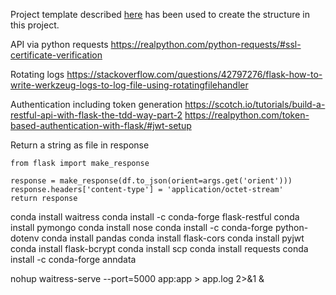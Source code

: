 Project template described [here](https://flask-restful.readthedocs.io/en/latest/intermediate-usage.html) has been used to create the structure in this project.

API via python requests
https://realpython.com/python-requests/#ssl-certificate-verification

Rotating logs
https://stackoverflow.com/questions/42797276/flask-how-to-write-werkzeug-logs-to-log-file-using-rotatingfilehandler

Authentication including token generation
https://scotch.io/tutorials/build-a-restful-api-with-flask-the-tdd-way-part-2
https://realpython.com/token-based-authentication-with-flask/#jwt-setup

Return a string as file in response
```
from flask import make_response

response = make_response(df.to_json(orient=args.get('orient')))
response.headers['content-type'] = 'application/octet-stream'
return response
```

conda install waitress
conda install -c conda-forge flask-restful
conda install pymongo
conda install nose
conda install -c conda-forge python-dotenv
conda install pandas
conda install flask-cors
conda install pyjwt
conda install flask-bcrypt
conda install scp
conda install requests
conda install -c conda-forge anndata

nohup waitress-serve --port=5000 app:app > app.log 2>&1 &